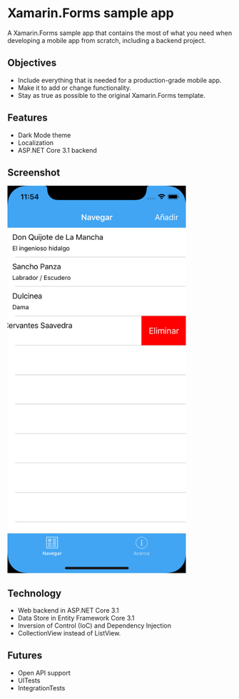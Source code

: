 # Xamarin.Forms sample app

A Xamarin.Forms sample app that contains the most of what you need when developing a mobile app from scratch, including a backend project.

## Objectives
* Include everything that is needed for a production-grade mobile app.
* Make it to add or change functionality.
* Stay as true as possible to the original Xamarin.Forms template.

## Features
* Dark Mode theme
* Localization
* ASP.NET Core 3.1 backend

## Screenshot

<img src="Screenshots/Browse.png" width="400" alt="Browse items">

## Technology

* Web backend in ASP.NET Core 3.1
* Data Store in Entity Framework Core 3.1
* Inversion of Control (IoC) and Dependency Injection
* CollectionView instead of ListView.

## Futures
* Open API support
* UITests
* IntegrationTests